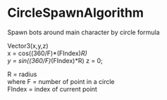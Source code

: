 # CircleSpawnAlgorithm
Spawn bots around main character by circle formula 

Vector3(x,y,z)  
x = cos((360/F)*(FIndex)*R)  
y = sin((360/F)*(FIndex)*R)
z = 0;  
  
R = radius  
where F = number of point in a circle  
FIndex = index of current point  
